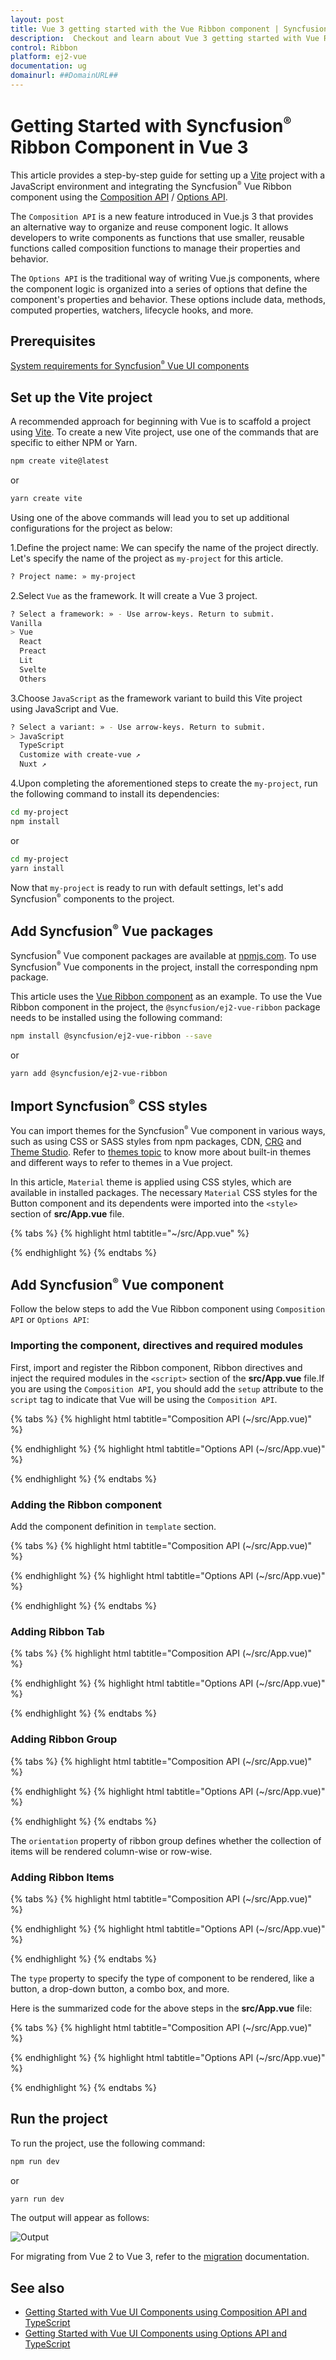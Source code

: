 ```yaml
---
layout: post
title: Vue 3 getting started with the Vue Ribbon component | Syncfusion
description:  Checkout and learn about Vue 3 getting started with Vue Ribbon component of Syncfusion Essential JS 2 and more.
control: Ribbon
platform: ej2-vue
documentation: ug
domainurl: ##DomainURL##
---
```


# Getting Started with Syncfusion<sup style="font-size:70%">&reg;</sup> Ribbon Component in Vue 3

This article provides a step-by-step guide for setting up a [Vite](https://vitejs.dev/) project with a JavaScript environment and integrating the Syncfusion<sup style="font-size:70%">&reg;</sup> Vue Ribbon component using the [Composition API](https://vuejs.org/guide/introduction.html#composition-api) / [Options API](https://vuejs.org/guide/introduction.html#options-api).

The `Composition API` is a new feature introduced in Vue.js 3 that provides an alternative way to organize and reuse component logic. It allows developers to write components as functions that use smaller, reusable functions called composition functions to manage their properties and behavior.

The `Options API` is the traditional way of writing Vue.js components, where the component logic is organized into a series of options that define the component's properties and behavior. These options include data, methods, computed properties, watchers, lifecycle hooks, and more.

## Prerequisites

[System requirements for Syncfusion<sup style="font-size:70%">&reg;</sup> Vue UI components](https://ej2.syncfusion.com/vue/documentation/system-requirements/)

## Set up the Vite project

A recommended approach for beginning with Vue is to scaffold a project using [Vite](https://vitejs.dev/). To create a new Vite project, use one of the commands that are specific to either NPM or Yarn.

```bash
npm create vite@latest
```

or

```bash
yarn create vite
```

Using one of the above commands will lead you to set up additional configurations for the project as below:

1.Define the project name: We can specify the name of the project directly. Let's specify the name of the project as `my-project` for this article.

```bash
? Project name: » my-project
```

2.Select `Vue` as the framework. It will create a Vue 3 project.

```bash
? Select a framework: » - Use arrow-keys. Return to submit.
Vanilla
> Vue
  React
  Preact
  Lit
  Svelte
  Others
```

3.Choose `JavaScript` as the framework variant to build this Vite project using JavaScript and Vue.

```bash
? Select a variant: » - Use arrow-keys. Return to submit.
> JavaScript
  TypeScript
  Customize with create-vue ↗
  Nuxt ↗
```

4.Upon completing the aforementioned steps to create the `my-project`, run the following command to install its dependencies:

```bash
cd my-project
npm install
```

or

```bash
cd my-project
yarn install
```

Now that `my-project` is ready to run with default settings, let's add Syncfusion<sup style="font-size:70%">&reg;</sup> components to the project.

## Add Syncfusion<sup style="font-size:70%">&reg;</sup> Vue packages

Syncfusion<sup style="font-size:70%">&reg;</sup> Vue component packages are available at [npmjs.com](https://www.npmjs.com/search?q=ej2-vue). To use Syncfusion<sup style="font-size:70%">&reg;</sup> Vue components in the project, install the corresponding npm package.

This article uses the [Vue Ribbon component](https://www.syncfusion.com/vue-components/vue-ribbon) as an example. To use the Vue Ribbon component in the project, the `@syncfusion/ej2-vue-ribbon` package needs to be installed using the following command:

```bash
npm install @syncfusion/ej2-vue-ribbon --save
```

or

```bash
yarn add @syncfusion/ej2-vue-ribbon
```

## Import Syncfusion<sup style="font-size:70%">&reg;</sup> CSS styles

You can import themes for the Syncfusion<sup style="font-size:70%">&reg;</sup> Vue component in various ways, such as using CSS or SASS styles from npm packages, CDN, [CRG](https://ej2.syncfusion.com/javascript/documentation/common/custom-resource-generator/) and [Theme Studio](https://ej2.syncfusion.com/vue/documentation/appearance/theme-studio/). Refer to [themes topic](https://ej2.syncfusion.com/vue/documentation/appearance/theme/) to know more about built-in themes and different ways to refer to themes in a Vue project.

In this article, `Material` theme is applied using CSS styles, which are available in installed packages. The necessary `Material` CSS styles for the Button component and its dependents were imported into the `<style>` section of **src/App.vue** file.

{% tabs %}
{% highlight html tabtitle="~/src/App.vue" %}

<style>
  @import "../node_modules/@syncfusion/ej2-base/styles/material.css";
  @import "../node_modules/@syncfusion/ej2-buttons/styles/material.css";  
  @import "../node_modules/@syncfusion/ej2-popups/styles/material.css";
  @import "../node_modules/@syncfusion/ej2-splitbuttons/styles/material.css";
  @import "../node_modules/@syncfusion/ej2-inputs/styles/material.css";
  @import "../node_modules/@syncfusion/ej2-lists/styles/material.css";
  @import "../node_modules/@syncfusion/ej2-dropdowns/styles/material.css";
  @import "../node_modules/@syncfusion/ej2-navigations/styles/material.css";
  @import "../node_modules/@syncfusion/ej2-vue-ribbon/styles/material.css";
</style>

{% endhighlight %}
{% endtabs %}

## Add Syncfusion<sup style="font-size:70%">&reg;</sup> Vue component

Follow the below steps to add the Vue Ribbon component using `Composition API` or `Options API`:

### Importing the component, directives and required modules

First, import and register the Ribbon component, Ribbon directives and inject the required modules in the `<script>` section of the **src/App.vue** file.If you are using the `Composition API`, you should add the `setup` attribute to the `script` tag to indicate that Vue will be using the `Composition API`.

{% tabs %}
{% highlight html tabtitle="Composition API (~/src/App.vue)" %}

<script setup> 
  //Component, Directives registeration
  import { RibbonComponent as EjsRibbon, RibbonGroupDirective as ERibbonGroup, RibbonGroupsDirective as ERibbonGroups, RibbonCollectionsDirective as ERibbonCollections, RibbonCollectionDirective as ERibbonCollection, RibbonItemsDirective as ERibbonItems, RibbonItemDirective as ERibbonItems, RibbonTabsDirective as ERibbonTabs, RibbonTabDirective as ERibbonTab, RibbonFileMenu, RibbonColorPicker } from "@syncfusion/ej2-vue-ribbon";
  import { provide } from "vue";
  const ribbon = [RibbonFileMenu, RibbonColorPicker];
  provide('ribbon', ribbon);
</script> 

{% endhighlight %}
{% highlight html tabtitle="Options API (~/src/App.vue)" %}

<script> 
  import { RibbonComponent, RibbonGroupDirective, RibbonGroupsDirective, RibbonCollectionsDirective, RibbonCollectionDirective, RibbonItemsDirective, RibbonItemDirective, RibbonTabsDirective, RibbonTabDirective,RibbonFileMenu, RibbonColorPicker } from "@syncfusion/ej2-vue-ribbon";
    //Component, Directives registeration
  export default {
      components: {
        'ejs-ribbon' : RibbonComponent,
        'e-ribbon-tabs': RibbonTabsDirective,
        'e-ribbon-tab': RibbonTabDirective,
        'e-ribbon-groups': RibbonGroupsDirective,
        'e-ribbon-group': RibbonGroupDirective,
        'e-ribbon-collections': RibbonCollectionsDirective,
        'e-ribbon-collection': RibbonCollectionDirective,
        'e-ribbon-items': RibbonItemsDirective,
        'e-ribbon-item': RibbonItemDirective
      },
      provide: {
      ribbon: [RibbonFileMenu, RibbonColorPicker]
    }
  }
</script> 

{% endhighlight %}
{% endtabs %}

### Adding the Ribbon component

Add the component definition in `template` section.

{% tabs %}
{% highlight html tabtitle="Composition API (~/src/App.vue)" %}

<template>
  <ejs-ribbon id="ribbon"></ejs-ribbon>
</template>

<script setup>
  import { RibbonComponent as EjsRibbon} from "@syncfusion/ej2-vue-ribbon";
</script>
<style>
  @import "../node_modules/@syncfusion/ej2-base/styles/material.css";
  @import "../node_modules/@syncfusion/ej2-buttons/styles/material.css";  
  @import "../node_modules/@syncfusion/ej2-popups/styles/material.css";
  @import "../node_modules/@syncfusion/ej2-splitbuttons/styles/material.css";
  @import "../node_modules/@syncfusion/ej2-inputs/styles/material.css";
  @import "../node_modules/@syncfusion/ej2-lists/styles/material.css";
  @import "../node_modules/@syncfusion/ej2-dropdowns/styles/material.css";
  @import "../node_modules/@syncfusion/ej2-navigations/styles/material.css";
  @import "../node_modules/@syncfusion/ej2-vue-ribbon/styles/material.css";
</style>
{% endhighlight %}
{% highlight html tabtitle="Options API (~/src/App.vue)" %}

<template>
  <ejs-ribbon id="ribbon"></ejs-ribbon>
</template>

<script>
  import { RibbonComponent } from "@syncfusion/ej2-vue-ribbon";
  export default {
    components: {
      "ejs-ribbon": RibbonComponent
    }
  }
</script>
<style>
  @import "../node_modules/@syncfusion/ej2-base/styles/material.css";
  @import "../node_modules/@syncfusion/ej2-buttons/styles/material.css";  
  @import "../node_modules/@syncfusion/ej2-popups/styles/material.css";
  @import "../node_modules/@syncfusion/ej2-splitbuttons/styles/material.css";
  @import "../node_modules/@syncfusion/ej2-inputs/styles/material.css";
  @import "../node_modules/@syncfusion/ej2-lists/styles/material.css";
  @import "../node_modules/@syncfusion/ej2-dropdowns/styles/material.css";
  @import "../node_modules/@syncfusion/ej2-navigations/styles/material.css";
  @import "../node_modules/@syncfusion/ej2-vue-ribbon/styles/material.css";
</style>

{% endhighlight %}
{% endtabs %}

### Adding Ribbon Tab

{% tabs %}
{% highlight html tabtitle="Composition API (~/src/App.vue)" %}
<template>
  <ejs-ribbon id="ribbon">
    <e-ribbon-tabs>
      <e-ribbon-tab header="Home"></e-ribbon-tab>
    </e-ribbon-tabs>
  </ejs-ribbon>
</template>

<script setup>
  import { RibbonComponent as EjsRibbon, RibbonTabsDirective as ERibbonTabs, RibbonTabDirective as ERibbonTab } from "@syncfusion/ej2-vue-ribbon";
</script>
<style>
  @import "../node_modules/@syncfusion/ej2-base/styles/material.css";
  @import "../node_modules/@syncfusion/ej2-buttons/styles/material.css";  
  @import "../node_modules/@syncfusion/ej2-popups/styles/material.css";
  @import "../node_modules/@syncfusion/ej2-splitbuttons/styles/material.css";
  @import "../node_modules/@syncfusion/ej2-inputs/styles/material.css";
  @import "../node_modules/@syncfusion/ej2-lists/styles/material.css";
  @import "../node_modules/@syncfusion/ej2-dropdowns/styles/material.css";
  @import "../node_modules/@syncfusion/ej2-navigations/styles/material.css";
  @import "../node_modules/@syncfusion/ej2-vue-ribbon/styles/material.css";
</style>
{% endhighlight %}
{% highlight html tabtitle="Options API (~/src/App.vue)" %}

<template>
  <ejs-ribbon id="ribbon">
    <e-ribbon-tabs>
      <e-ribbon-tab header="Home"></e-ribbon-tab>
    </e-ribbon-tabs>
  </ejs-ribbon>
</template>

<script>
  import { RibbonComponent, RibbonTabsDirective, RibbonTabDirective } from "@syncfusion/ej2-vue-ribbon";
  export default {
    components: {
      "ejs-ribbon": RibbonComponent,
      'e-ribbon-tabs': RibbonTabsDirective,
      'e-ribbon-tab': RibbonTabDirective
    }
  }
</script>
<style>
  @import "../node_modules/@syncfusion/ej2-base/styles/material.css";
  @import "../node_modules/@syncfusion/ej2-buttons/styles/material.css";  
  @import "../node_modules/@syncfusion/ej2-popups/styles/material.css";
  @import "../node_modules/@syncfusion/ej2-splitbuttons/styles/material.css";
  @import "../node_modules/@syncfusion/ej2-inputs/styles/material.css";
  @import "../node_modules/@syncfusion/ej2-lists/styles/material.css";
  @import "../node_modules/@syncfusion/ej2-dropdowns/styles/material.css";
  @import "../node_modules/@syncfusion/ej2-navigations/styles/material.css";
  @import "../node_modules/@syncfusion/ej2-vue-ribbon/styles/material.css";
</style>

{% endhighlight %}
{% endtabs %}

### Adding Ribbon Group

{% tabs %}
{% highlight html tabtitle="Composition API (~/src/App.vue)" %}

<template>
  <ejs-ribbon id="ribbon">
    <e-ribbon-tabs>
      <e-ribbon-tab header="Home">
        <e-ribbon-groups>
          <e-ribbon-group header="Clipboard" orientation="Row"></e-ribbon-group>
        </e-ribbon-groups>
      </e-ribbon-tab>
    </e-ribbon-tabs>
  </ejs-ribbon>
</template>

<script setup>
  import { RibbonComponent as EjsRibbon, RibbonTabsDirective as EjsTabs, RibbonTabDirective as EjsTab, RibbonGroupDirective as EjsRibbonGroup, RibbonGroupsDirective as EjsRibbonGroups } from "@syncfusion/ej2-vue-ribbon";
</script>
<style>
  @import "../node_modules/@syncfusion/ej2-base/styles/material.css";
  @import "../node_modules/@syncfusion/ej2-buttons/styles/material.css";  
  @import "../node_modules/@syncfusion/ej2-popups/styles/material.css";
  @import "../node_modules/@syncfusion/ej2-splitbuttons/styles/material.css";
  @import "../node_modules/@syncfusion/ej2-inputs/styles/material.css";
  @import "../node_modules/@syncfusion/ej2-lists/styles/material.css";
  @import "../node_modules/@syncfusion/ej2-dropdowns/styles/material.css";
  @import "../node_modules/@syncfusion/ej2-navigations/styles/material.css";
  @import "../node_modules/@syncfusion/ej2-vue-ribbon/styles/material.css";
</style>

{% endhighlight %}
{% highlight html tabtitle="Options API (~/src/App.vue)" %}

<template>
  <ejs-ribbon id="ribbon">
    <e-ribbon-tabs>
      <e-ribbon-tab header="Home">
        <e-ribbon-groups>
          <e-ribbon-group header="Clipboard" orientation="Row"></e-ribbon-group>
        </e-ribbon-groups>
      </e-ribbon-tab>
    </e-ribbon-tabs>
  </ejs-ribbon>
</template>

<script>
  import { RibbonComponent, RibbonTabsDirective, RibbonTabDirective, RibbonGroupDirective, RibbonGroupsDirective } from "@syncfusion/ej2-vue-ribbon";
  export default {
    components: {
      "ejs-ribbon": RibbonComponent,
      'e-ribbon-tabs': RibbonTabsDirective,
      'e-ribbon-tab': RibbonTabDirective,
      'e-ribbon-groups': RibbonGroupsDirective,
      'e-ribbon-group': RibbonGroupDirective
    }
  }
</script>
<style>
  @import "../node_modules/@syncfusion/ej2-base/styles/material.css";
  @import "../node_modules/@syncfusion/ej2-buttons/styles/material.css";  
  @import "../node_modules/@syncfusion/ej2-popups/styles/material.css";
  @import "../node_modules/@syncfusion/ej2-splitbuttons/styles/material.css";
  @import "../node_modules/@syncfusion/ej2-inputs/styles/material.css";
  @import "../node_modules/@syncfusion/ej2-lists/styles/material.css";
  @import "../node_modules/@syncfusion/ej2-dropdowns/styles/material.css";
  @import "../node_modules/@syncfusion/ej2-navigations/styles/material.css";
  @import "../node_modules/@syncfusion/ej2-vue-ribbon/styles/material.css";
</style>

{% endhighlight %}
{% endtabs %}

The `orientation` property of ribbon group defines whether the collection of items will be rendered column-wise or row-wise.

### Adding Ribbon Items

{% tabs %}
{% highlight html tabtitle="Composition API (~/src/App.vue)" %}

<template>
  <ejs-ribbon id="ribbon">
    <e-ribbon-tabs>
      <e-ribbon-tab header="Home">
        <e-ribbon-groups>
          <e-ribbon-group header="Clipboard" orientation="Column">
            <e-ribbon-collections>
              <e-ribbon-collection id="paste-collection">
                <e-ribbon-items>
                  <e-ribbon-item type="SplitButton" :splitButtonSettings="pasteSettings"></e-ribbon-item>
                </e-ribbon-items>
              </e-ribbon-collection>
              <e-ribbon-collection id="cutcopy-collection">
                <e-ribbon-items>
                  <e-ribbon-item type="Button" :buttonSettings="cutButton"></e-ribbon-item>
                  <e-ribbon-item type="Button" :buttonSettings="copyButton"></e-ribbon-item>
                </e-ribbon-items>
              </e-ribbon-collection>
            </e-ribbon-collections>
          </e-ribbon-group>
        </e-ribbon-groups>
      </e-ribbon-tab>
    </e-ribbon-tabs>
  </ejs-ribbon>
</template>

<script setup>
  import { RibbonComponent as EjsRibbon, RibbonTabsDirective as ERibbonTabs, RibbonTabDirective as ERibbonTab, RibbonGroupDirective as ERibbonGroup, RibbonGroupsDirective as ERibbonGroups, RibbonCollectionsDirective as ERibbonCollections, RibbonCollectionDirective as ERibbonCollection, RibbonItemsDirective as ERibbonItems, RibbonItemDirective as ERibbonItem } from "@syncfusion/ej2-vue-ribbon";

  const pasteSettings = { 
    iconCss: "e-icons e-paste", content: "Paste",
    items: [{ text: "Keep Source Format" },
    { text: "Merge format" },
    { text: "Keep text only" }]
  }

  const cutButton = { iconCss: "e-icons e-cut", content: "Cut" }
  const copyButton = { iconCss: "e-icons e-copy", content: "Copy" }
  
</script>
<style>
  @import "../node_modules/@syncfusion/ej2-base/styles/material.css";
  @import "../node_modules/@syncfusion/ej2-buttons/styles/material.css";  
  @import "../node_modules/@syncfusion/ej2-popups/styles/material.css";
  @import "../node_modules/@syncfusion/ej2-splitbuttons/styles/material.css";
  @import "../node_modules/@syncfusion/ej2-inputs/styles/material.css";
  @import "../node_modules/@syncfusion/ej2-lists/styles/material.css";
  @import "../node_modules/@syncfusion/ej2-dropdowns/styles/material.css";
  @import "../node_modules/@syncfusion/ej2-navigations/styles/material.css";
  @import "../node_modules/@syncfusion/ej2-vue-ribbon/styles/material.css";
</style>

{% endhighlight %}
{% highlight html tabtitle="Options API (~/src/App.vue)" %}

<template>
  <ejs-ribbon id="ribbon">
    <e-ribbon-tabs>
      <e-ribbon-tab header="Home">
        <e-ribbon-groups>
          <e-ribbon-group header="Clipboard" orientation="Column">
            <e-ribbon-collections>
              <e-ribbon-collection id="paste-collection">
                <e-ribbon-items>
                  <e-ribbon-item type="SplitButton" :splitButtonSettings="pasteSettings"></e-ribbon-item>
                </e-ribbon-items>
              </e-ribbon-collection>
              <e-ribbon-collection id="cutcopy-collection">
                <e-ribbon-items>
                  <e-ribbon-item type="Button" :buttonSettings="cutButton"></e-ribbon-item>
                  <e-ribbon-item type="Button" :buttonSettings="copyButton"></e-ribbon-item>
                </e-ribbon-items>
              </e-ribbon-collection>
            </e-ribbon-collections>
          </e-ribbon-group>
        </e-ribbon-groups>
      </e-ribbon-tab>
    </e-ribbon-tabs>
  </ejs-ribbon>
</template>

<script>
  import { RibbonComponent, RibbonTabsDirective, RibbonTabDirective, RibbonGroupDirective, RibbonGroupsDirective, RibbonCollectionsDirective, RibbonCollectionDirective, RibbonItemsDirective, RibbonItemDirective } from "@syncfusion/ej2-vue-ribbon";
  export default {
    components: {
      "ejs-ribbon": RibbonComponent,
      'e-ribbon-tabs': RibbonTabsDirective,
      'e-ribbon-tab': RibbonTabDirective,
      'e-ribbon-groups': RibbonGroupsDirective,
      'e-ribbon-group': RibbonGroupDirective,
      'e-ribbon-collections': RibbonCollectionsDirective,
      'e-ribbon-collection': RibbonCollectionDirective,
      'e-ribbon-items': RibbonItemsDirective,
      'e-ribbon-item': RibbonItemDirective
    },    
    data: function () {
      return {
        pasteSettings:{ 
          iconCss: "e-icons e-paste", content: "Paste",
          items: [{ text: "Keep Source Format" }, { text: "Merge format" }, { text: "Keep text only" }]
        },
        cutButton:  { iconCss: "e-icons e-cut", content: "Cut" },
        copyButton:  { iconCss: "e-icons e-copy", content: "Copy" },
      };
    }
  }
  
</script>
<style>
  @import "../node_modules/@syncfusion/ej2-base/styles/material.css";
  @import "../node_modules/@syncfusion/ej2-buttons/styles/material.css";  
  @import "../node_modules/@syncfusion/ej2-popups/styles/material.css";
  @import "../node_modules/@syncfusion/ej2-splitbuttons/styles/material.css";
  @import "../node_modules/@syncfusion/ej2-inputs/styles/material.css";
  @import "../node_modules/@syncfusion/ej2-lists/styles/material.css";
  @import "../node_modules/@syncfusion/ej2-dropdowns/styles/material.css";
  @import "../node_modules/@syncfusion/ej2-navigations/styles/material.css";
  @import "../node_modules/@syncfusion/ej2-vue-ribbon/styles/material.css";
</style>

{% endhighlight %}
{% endtabs %}

The `type` property to specify the type of component to be rendered, like a button, a drop-down button, a combo box, and more.

Here is the summarized code for the above steps in the **src/App.vue** file:

{% tabs %}
{% highlight html tabtitle="Composition API (~/src/App.vue)" %}

<template>
  <ejs-ribbon :fileMenu="fileSettings">
    <e-ribbon-tabs>
      <e-ribbon-tab header="Home">
        <e-ribbon-groups>
          <e-ribbon-group header="Clipboard" groupIconCss="e-icons e-paste" :showLauncherIcon="true" >
            <e-ribbon-collections>
              <e-ribbon-collection>
                <e-ribbon-items>
                  <e-ribbon-item type="SplitButton" :allowedSizes="largeSize" :splitButtonSettings="pasteSettings" >
                  </e-ribbon-item>
                </e-ribbon-items>
              </e-ribbon-collection>
              <e-ribbon-collection>
                <e-ribbon-items>
                  <e-ribbon-item type="Button" :buttonSettings="cutButton">
                  </e-ribbon-item>
                  <e-ribbon-item type="Button" :buttonSettings="copyButton">
                  </e-ribbon-item>
                  <e-ribbon-item type="Button" :buttonSettings="formatButton">
                  </e-ribbon-item>
                </e-ribbon-items>
              </e-ribbon-collection>
            </e-ribbon-collections>
          </e-ribbon-group>
          <e-ribbon-group header="Font" orientation="Row" :enableGroupOverflow="true" :isCollapsible="false" groupIconCss="e-icons e-bold" cssClass="font-group" >
            <e-ribbon-collections>
              <e-ribbon-collection>
                <e-ribbon-items>
                  <e-ribbon-item type="ComboBox" :comboBoxSettings="styleOptions" >
                  </e-ribbon-item>
                  <e-ribbon-item type="ComboBox" :comboBoxSettings="sizeOptions">
                  </e-ribbon-item>
                </e-ribbon-items>
              </e-ribbon-collection>
              <e-ribbon-collection>
                <e-ribbon-items>
                  <e-ribbon-item type="ColorPicker" displayOptions="Simplified" :allowedSizes="smallSize" :colorPickerSettings="colorPicker" >
                  </e-ribbon-item>
                  <e-ribbon-item type="Button" :allowedSizes="smallSize" :buttonSettings="boldButton" >
                  </e-ribbon-item>
                  <e-ribbon-item type="Button" :allowedSizes="smallSize" :buttonSettings="italicButton">
                  </e-ribbon-item>
                  <e-ribbon-item type="Button" :allowedSizes="smallSize" :buttonSettings="underlineButton" >
                  </e-ribbon-item>
                  <e-ribbon-item type="Button" :allowedSizes="smallSize" :buttonSettings="strikethroughButton">
                  </e-ribbon-item>
                  <e-ribbon-item type="Button" :allowedSizes="smallSize" :buttonSettings="caseButton" >
                  </e-ribbon-item>
                </e-ribbon-items>
              </e-ribbon-collection>
            </e-ribbon-collections>
          </e-ribbon-group>
          <e-ribbon-group header="Editor" :isCollapsible="false" groupIconCss="e-icons e-edit" >
            <e-ribbon-collections>
              <e-ribbon-collection>
                <e-ribbon-items>
                  <e-ribbon-item type="Button" :allowedSizes="largeSize" :buttonSettings="editButton">
                  </e-ribbon-item>
                </e-ribbon-items>
              </e-ribbon-collection>
            </e-ribbon-collections>
          </e-ribbon-group>
        </e-ribbon-groups>
      </e-ribbon-tab>
      <e-ribbon-tab header="Insert">
        <e-ribbon-groups>
          <e-ribbon-group header="Tables" :isCollapsible=false>
            <e-ribbon-collections>
              <e-ribbon-collection>
                <e-ribbon-items>
                  <e-ribbon-item type="DropDown" :allowedSizes="largeSize" :dropDownSettings="tableSettings">
                  </e-ribbon-item>
                </e-ribbon-items>
              </e-ribbon-collection>
            </e-ribbon-collections>
          </e-ribbon-group>
          <e-ribbon-group header="Illustrations" id="illustration" orientation="Row" :enableGroupOverflow=true groupIconCss="e-icons e-image">
            <e-ribbon-collections>
              <e-ribbon-collection>
                <e-ribbon-items>
                  <e-ribbon-item type="Button" :buttonSettings="chartSettings">
                  </e-ribbon-item>
                </e-ribbon-items>
              </e-ribbon-collection>
            </e-ribbon-collections>
          </e-ribbon-group>
          <e-ribbon-group header="Media" :isCollapsible=false>
            <e-ribbon-collections>
              <e-ribbon-collection>
                <e-ribbon-items>
                  <e-ribbon-item type="Template" :itemTemplate="'ribbonTemplate'">
                    <template v-slot:ribbonTemplate = "{data}">
                      <span v-bind:class="'ribbonTemplate ' + data.activeSize"><span class="e-icons e-video"></span><span class="text">Video</span></span>
                    </template>
                  </e-ribbon-item>
                </e-ribbon-items>
              </e-ribbon-collection>
            </e-ribbon-collections>
          </e-ribbon-group>
        </e-ribbon-groups>
      </e-ribbon-tab>
      <e-ribbon-tab header="View">
        <e-ribbon-groups>
          <e-ribbon-group header="Views" orientation="Row" groupIconCss="e-icons e-print">
            <e-ribbon-collections>
              <e-ribbon-collection>
                <e-ribbon-items>
                  <e-ribbon-item type="Button" :buttonSettings="printSettings">
                  </e-ribbon-item>
                  <e-ribbon-item type="Button" :buttonSettings="layoutSettings">
                  </e-ribbon-item>
                </e-ribbon-items>
              </e-ribbon-collection>
            </e-ribbon-collections>
          </e-ribbon-group>
          <e-ribbon-group header="show" :isCollapsible=false>
            <e-ribbon-collections>
              <e-ribbon-collection>
                <e-ribbon-items>
                  <e-ribbon-item type="CheckBox" :checkBoxSettings="rulerSettings">
                  </e-ribbon-item>
                  <e-ribbon-item type="CheckBox" :checkBoxSettings="gridSettings">
                  </e-ribbon-item>
                  <e-ribbon-item type="CheckBox" :checkBoxSettings="navigationSettings">
                  </e-ribbon-item>
                </e-ribbon-items>
              </e-ribbon-collection>
            </e-ribbon-collections>
          </e-ribbon-group>
        </e-ribbon-groups>
      </e-ribbon-tab>
    </e-ribbon-tabs>
  </ejs-ribbon>
</template>

<script setup>
  import { RibbonComponent as EjsRibbon, RibbonFileMenu, RibbonItemSize, RibbonColorPicker, RibbonGroupDirective as ERibbonGroup, RibbonGroupsDirective as ERibbonGroups, RibbonCollectionsDirective as ERibbonCollections, RibbonCollectionDirective as ERibbonCollection, RibbonItemsDirective as ERibbonItems, RibbonItemDirective as ERibbonItem, RibbonTabsDirective as ERibbonTabs, RibbonTabDirective as ERibbonTab} from "@syncfusion/ej2-vue-ribbon";
  import { provide } from "vue";
  const ribbon = [RibbonFileMenu, RibbonColorPicker];
  provide('ribbon', ribbon);
  
  const largeSize = RibbonItemSize.Large;
  const smallSize = RibbonItemSize.Small;
  const fileSettings = {
    visible: true,
    menuItems: [
      { text: "New", iconCss: "e-icons e-file-new", id: "new" },
      { text: "Open", iconCss: "e-icons e-folder-open", id: "open" },
      { text: "Rename", iconCss: "e-icons e-rename", id: "rename" },
      { text: "Save as", iconCss: "e-icons e-save", id: "save" }
    ]
  };
  const pasteSettings = { 
    iconCss: "e-icons e-paste", content: "Paste",
    items: [{ text: "Keep Source Format" }, { text: "Merge format" }, { text: "Keep text only" }]
  };
  const cutButton = { iconCss: "e-icons e-cut", content: "Cut" };
  const copyButton = { iconCss: "e-icons e-copy", content: "Copy" };
  const formatButton = { iconCss: "e-icons e-format-painter", content: "Format Painter" };
  const styleOptions = {
    dataSource: ["Algerian", "Arial", "Calibri", "Cambria", "Cambria Math", "Courier New", "Candara", "Georgia", "Impact", "Segoe Print", "Segoe Script", "Segoe UI", "Symbol", "Times New Roman", "Verdana", "Windings" ],
    index: 3,
    width: "150px",
    allowFiltering: true
  };
  const sizeOptions = {
    dataSource: ["8", "9", "10", "11", "12", "14", "16", "18", "20", "22", "24", "26", "28", "36", "48", "72", "96" ],
    index: 4,
    width: "65px"
  };
  const boldButton = { iconCss: "e-icons e-bold", content: "Bold", isToggle: "true" };
  const italicButton = { iconCss: "e-icons e-italic", content: "Italic", isToggle: "true" };
  const underlineButton = { iconCss: "e-icons e-underline", content: "Underline", isToggle: "true" };
  const strikethroughButton = { iconCss: "e-icons e-strikethrough", content: "Strikethrough", isToggle: "true" };
  const caseButton = { iconCss: "e-icons e-change-case", content: "Change Case", isToggle: "true" };
  const colorPicker = { value: "#123456" };
  const editButton = { iconCss: "e-icons e-edit", content: "Editor" };
  const tableSettings = { 
    iconCss: "e-icons e-table", content: "Table", isDropDownButton: true,
    items: [{ text: "Insert Table" }, { text: "Draw Table" }, { text: "Convert Table" }, { text: "Excel SpreadSheet" }]
  };
  const chartSettings = { iconCss: "e-icons e-chart", content: "Chart" };
  const  printSettings = { iconCss: "e-icons e-print-layout", content: "Print Layout" };
  const  layoutSettings = { iconCss: "e-icons e-web-layout", content: "Web Layout" };
  const  rulerSettings =  { label: "Ruler", checked: false };
  const  gridSettings =  { label: "Gridlines", checked: false };
  const  navigationSettings =  { label: "Navigation Pane", checked: true };   

</script>

<style>
  @import "../node_modules/@syncfusion/ej2-base/styles/material.css";
  @import "../node_modules/@syncfusion/ej2-buttons/styles/material.css";  
  @import "../node_modules/@syncfusion/ej2-popups/styles/material.css";
  @import "../node_modules/@syncfusion/ej2-splitbuttons/styles/material.css";
  @import "../node_modules/@syncfusion/ej2-inputs/styles/material.css";
  @import "../node_modules/@syncfusion/ej2-lists/styles/material.css";
  @import "../node_modules/@syncfusion/ej2-dropdowns/styles/material.css";
  @import "../node_modules/@syncfusion/ej2-navigations/styles/material.css";
  @import "../node_modules/@syncfusion/ej2-vue-ribbon/styles/material.css";
  
  .ribbonTemplate {
    display: flex;
    align-items: center;
    justify-content: center;
    cursor: pointer;
  }

  .ribbonTemplate.Large {
    flex-direction: column;
  }

  .ribbonTemplate.Large .e-icons {
    font-size: 35px;
  }

  .ribbonTemplate.Medium .e-icons,
  .ribbonTemplate.Small .e-icons{
    font-size: 20px;
    margin: 15px 5px;
  }

  .ribbonTemplate.Small .text {
    display:none;
  }

  .font-group .e-ribbon-group-content {
    justify-content: center;
  }

</style>

{% endhighlight %}
{% highlight html tabtitle="Options API (~/src/App.vue)" %}

<template>
  <ejs-ribbon :fileMenu="fileSettings">
    <e-ribbon-tabs>
      <e-ribbon-tab header="Home">
        <e-ribbon-groups>
          <e-ribbon-group header="Clipboard" groupIconCss="e-icons e-paste" :showLauncherIcon="true" >
            <e-ribbon-collections>
              <e-ribbon-collection>
                <e-ribbon-items>
                  <e-ribbon-item type="SplitButton" :allowedSizes="largeSize" :splitButtonSettings="pasteSettings" >
                  </e-ribbon-item>
                </e-ribbon-items>
              </e-ribbon-collection>
              <e-ribbon-collection>
                <e-ribbon-items>
                  <e-ribbon-item type="Button" :buttonSettings="cutButton">
                  </e-ribbon-item>
                  <e-ribbon-item type="Button" :buttonSettings="copyButton">
                  </e-ribbon-item>
                  <e-ribbon-item type="Button" :buttonSettings="formatButton">
                  </e-ribbon-item>
                </e-ribbon-items>
              </e-ribbon-collection>
            </e-ribbon-collections>
          </e-ribbon-group>
          <e-ribbon-group header="Font" orientation="Row" :enableGroupOverflow="true" :isCollapsible="false" groupIconCss="e-icons e-bold" cssClass="font-group" >
            <e-ribbon-collections>
              <e-ribbon-collection>
                <e-ribbon-items>
                  <e-ribbon-item type="ComboBox" :comboBoxSettings="styleOptions" >
                  </e-ribbon-item>
                  <e-ribbon-item type="ComboBox" :comboBoxSettings="sizeOptions">
                  </e-ribbon-item>
                </e-ribbon-items>
              </e-ribbon-collection>
              <e-ribbon-collection>
                <e-ribbon-items>
                  <e-ribbon-item type="ColorPicker" displayOptions="Simplified" :allowedSizes="smallSize" :colorPickerSettings="colorPicker" >
                  </e-ribbon-item>
                  <e-ribbon-item type="Button" :allowedSizes="smallSize" :buttonSettings="boldButton" >
                  </e-ribbon-item>
                  <e-ribbon-item type="Button" :allowedSizes="smallSize" :buttonSettings="italicButton">
                  </e-ribbon-item>
                  <e-ribbon-item type="Button" :allowedSizes="smallSize" :buttonSettings="underlineButton" >
                  </e-ribbon-item>
                  <e-ribbon-item type="Button" :allowedSizes="smallSize" :buttonSettings="strikethroughButton">
                  </e-ribbon-item>
                  <e-ribbon-item type="Button" :allowedSizes="smallSize" :buttonSettings="caseButton" >
                  </e-ribbon-item>
                </e-ribbon-items>
              </e-ribbon-collection>
            </e-ribbon-collections>
          </e-ribbon-group>
          <e-ribbon-group header="Editor" :isCollapsible="false" groupIconCss="e-icons e-edit" >
            <e-ribbon-collections>
              <e-ribbon-collection>
                <e-ribbon-items>
                  <e-ribbon-item type="Button" :allowedSizes="largeSize" :buttonSettings="editButton">
                  </e-ribbon-item>
                </e-ribbon-items>
              </e-ribbon-collection>
            </e-ribbon-collections>
          </e-ribbon-group>
        </e-ribbon-groups>
      </e-ribbon-tab>
      <e-ribbon-tab header="Insert">
        <e-ribbon-groups>
          <e-ribbon-group header="Tables" :isCollapsible=false>
            <e-ribbon-collections>
              <e-ribbon-collection>
                <e-ribbon-items>
                  <e-ribbon-item type="DropDown" :allowedSizes="largeSize" :dropDownSettings="tableSettings">
                  </e-ribbon-item>
                </e-ribbon-items>
              </e-ribbon-collection>
            </e-ribbon-collections>
          </e-ribbon-group>
          <e-ribbon-group header="Illustrations" id="illustration" orientation="Row" :enableGroupOverflow=true groupIconCss="e-icons e-image">
            <e-ribbon-collections>
              <e-ribbon-collection>
                <e-ribbon-items>
                  <e-ribbon-item type="Button" :buttonSettings="chartSettings">
                  </e-ribbon-item>
                </e-ribbon-items>
              </e-ribbon-collection>
            </e-ribbon-collections>
          </e-ribbon-group>
          <e-ribbon-group header="Media" :isCollapsible=false>
            <e-ribbon-collections>
              <e-ribbon-collection>
                <e-ribbon-items>
                  <e-ribbon-item type="Template" :itemTemplate="'ribbonTemplate'">
                    <template v-slot:ribbonTemplate = "{data}">
                      <span v-bind:class="'ribbonTemplate ' + data.activeSize"><span class="e-icons e-video"></span><span class="text">Video</span></span>
                    </template>
                  </e-ribbon-item>
                </e-ribbon-items>
              </e-ribbon-collection>
            </e-ribbon-collections>
          </e-ribbon-group>
        </e-ribbon-groups>
      </e-ribbon-tab>
      <e-ribbon-tab header="View">
        <e-ribbon-groups>
          <e-ribbon-group header="Views" orientation="Row" groupIconCss="e-icons e-print">
            <e-ribbon-collections>
              <e-ribbon-collection>
                <e-ribbon-items>
                  <e-ribbon-item type="Button" :buttonSettings="printSettings">
                  </e-ribbon-item>
                  <e-ribbon-item type="Button" :buttonSettings="layoutSettings">
                  </e-ribbon-item>
                </e-ribbon-items>
              </e-ribbon-collection>
            </e-ribbon-collections>
          </e-ribbon-group>
          <e-ribbon-group header="show" :isCollapsible=false>
            <e-ribbon-collections>
              <e-ribbon-collection>
                <e-ribbon-items>
                  <e-ribbon-item type="CheckBox" :checkBoxSettings="rulerSettings">
                  </e-ribbon-item>
                  <e-ribbon-item type="CheckBox" :checkBoxSettings="gridSettings">
                  </e-ribbon-item>
                  <e-ribbon-item type="CheckBox" :checkBoxSettings="navigationSettings">
                  </e-ribbon-item>
                </e-ribbon-items>
              </e-ribbon-collection>
            </e-ribbon-collections>
          </e-ribbon-group>
        </e-ribbon-groups>
      </e-ribbon-tab>
    </e-ribbon-tabs>
  </ejs-ribbon>
</template>

<script>
  import { RibbonComponent, RibbonFileMenu, RibbonItemSize, RibbonColorPicker, RibbonGroupDirective, RibbonGroupsDirective, RibbonCollectionsDirective, RibbonCollectionDirective, RibbonItemsDirective, RibbonItemDirective, RibbonTabsDirective, RibbonTabDirective } from "@syncfusion/ej2-vue-ribbon";
  export default {
    components: {
      "ejs-ribbon": RibbonComponent,
      'e-ribbon-tabs': RibbonTabsDirective,
      'e-ribbon-tab': RibbonTabDirective,
      'e-ribbon-groups': RibbonGroupsDirective,
      'e-ribbon-group': RibbonGroupDirective,
      'e-ribbon-collections': RibbonCollectionsDirective,
      'e-ribbon-collection': RibbonCollectionDirective,
      'e-ribbon-items': RibbonItemsDirective,
      'e-ribbon-item': RibbonItemDirective
    },
    provide: {
      ribbon: [RibbonFileMenu, RibbonColorPicker]
    },  
    data: function () {
      return {
        largeSize: RibbonItemSize.Large,
        smallSize: RibbonItemSize.Small,
        fileSettings: {
          visible: true,
          menuItems: [
            { text: "New", iconCss: "e-icons e-file-new", id: "new" },
            { text: "Open", iconCss: "e-icons e-folder-open", id: "open" },
            { text: "Rename", iconCss: "e-icons e-rename", id: "rename" },
            { text: "Save as", iconCss: "e-icons e-save", id: "save" }
          ]
        },
        pasteSettings:{ 
          iconCss: "e-icons e-paste", content: "Paste",
          items: [{ text: "Keep Source Format" }, { text: "Merge format" }, { text: "Keep text only" }]
        },
        cutButton:  { iconCss: "e-icons e-cut", content: "Cut" },
        copyButton:  { iconCss: "e-icons e-copy", content: "Copy" },
        formatButton:  { iconCss: "e-icons e-format-painter", content: "Format Painter" },
        styleOptions: {
          dataSource: ["Algerian", "Arial", "Calibri", "Cambria", "Cambria Math", "Courier New", "Candara", "Georgia", "Impact", "Segoe Print", "Segoe Script", "Segoe UI", "Symbol", "Times New Roman", "Verdana", "Windings" ],
          index: 3,
          width: "150px",
          allowFiltering: true
        },
        sizeOptions: {
          dataSource: ["8", "9", "10", "11", "12", "14", "16", "18", "20", "22", "24", "26", "28", "36", "48", "72", "96" ],
          index: 4,
          width: "65px"
        },
        boldButton:  { iconCss: "e-icons e-bold", content: "Bold", isToggle: "true" },
        italicButton:  { iconCss: "e-icons e-italic", content: "Italic", isToggle: "true" },
        underlineButton:  { iconCss: "e-icons e-underline", content: "Underline", isToggle: "true" },
        strikethroughButton:  { iconCss: "e-icons e-strikethrough", content: "Strikethrough", isToggle: "true" },
        caseButton:  { iconCss: "e-icons e-change-case", content: "Change Case", isToggle: "true" },
        colorPicker: {value: "#123456" },
        editButton: { iconCss: "e-icons e-edit", content: "Editor" },
        tableSettings:{ 
          iconCss: "e-icons e-table", content: "Table", isDropDownButton: true,
          items: [{ text: "Insert Table" }, { text: "Draw Table" }, { text: "Convert Table" }, { text: "Excel SpreadSheet" }]
        },
        chartSettings: { iconCss: "e-icons e-chart", content: "Chart" },
        printSettings: { iconCss: "e-icons e-print-layout", content: "Print Layout" },
        layoutSettings: { iconCss: "e-icons e-web-layout", content: "Web Layout" },
        rulerSettings:  { label: "Ruler", checked: false },
        gridSettings:  { label: "Gridlines", checked: false },
        navigationSettings:  { label: "Navigation Pane", checked: true },      
      };
    }
  };
</script>

<style>
  @import "../node_modules/@syncfusion/ej2-base/styles/material.css";
  @import "../node_modules/@syncfusion/ej2-buttons/styles/material.css";  
  @import "../node_modules/@syncfusion/ej2-popups/styles/material.css";
  @import "../node_modules/@syncfusion/ej2-splitbuttons/styles/material.css";
  @import "../node_modules/@syncfusion/ej2-inputs/styles/material.css";
  @import "../node_modules/@syncfusion/ej2-lists/styles/material.css";
  @import "../node_modules/@syncfusion/ej2-dropdowns/styles/material.css";
  @import "../node_modules/@syncfusion/ej2-navigations/styles/material.css";
  @import "../node_modules/@syncfusion/ej2-vue-ribbon/styles/material.css";
  
  .ribbonTemplate {
    display: flex;
    align-items: center;
    justify-content: center;
    cursor: pointer;
  }

  .ribbonTemplate.Large {
    flex-direction: column;
  }

  .ribbonTemplate.Large .e-icons {
    font-size: 35px;
  }

  .ribbonTemplate.Medium .e-icons,
  .ribbonTemplate.Small .e-icons{
    font-size: 20px;
    margin: 15px 5px;
  }

  .ribbonTemplate.Small .text {
    display:none;
  }

  .font-group .e-ribbon-group-content {
    justify-content: center;
  }

</style>

{% endhighlight %}
{% endtabs %}

## Run the project

To run the project, use the following command:

```bash
npm run dev
```

or

```bash
yarn run dev
```

The output will appear as follows:

![Output](./images/ribbon.png)


For migrating from Vue 2 to Vue 3, refer to the [migration](https://ej2.syncfusion.com/vue/documentation/getting-started/vue3-tutorial/#migration-from-vue-2-to-vue-3) documentation.

## See also

* [Getting Started with Vue UI Components using Composition API and TypeScript](../getting-started/vue-3-ts-composition.md)
* [Getting Started with Vue UI Components using Options API and TypeScript](../getting-started/vue-3-ts-options.md)
